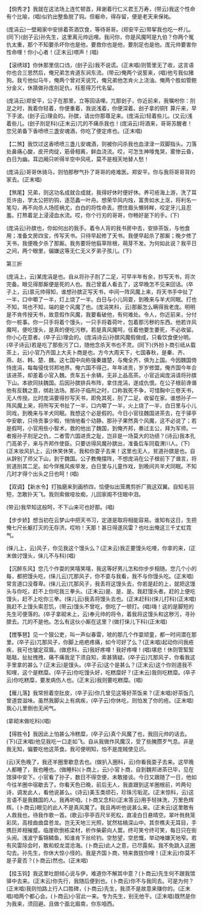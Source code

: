 <!-- { "loadSidebar": true } -->
【倘秀才】我就在这法场上连忙顿首，拜谢着行仁义君王万寿，(带云)我这个性命有个比喻，(唱)似钓出整鱼脱了钩。但躯命，得存留，便是老天来保祐。

(庞涓云)一壁厢家中安排着茶酒饮食，等待哥哥。(郑安平云)带挈我也吃一杯儿。(同下)(刽子云)孙先生，这里离元帅远哩。我问你，你是风魔呵是九伯？你两个冤仇太重，那个不知要杀坏你也是他，要救你也是他，要刖足也是他。庞元帅要害你性命哩！你小心者！(正末云)噤声！(唱)

【滚绣球】你休那里信口诌，(刽子云)我不说谎。(正末唱)则管里无了收，这言语你也合三思然后，俺兄弟怎肯道东涧东流。(带云)俺两个说誓来，(唱)他亏我似猪狗。我亏他似马牛，俺两个曾对天说咒，俺兄弟他怎肯火上浇油。俺两个胜如管鲍分金义，休猜做孙庞刖足仇，枉惹得万代名留。

(庞涓云)郑安平，公子在那里，立等回话哩。兀那刽子，你近前来，我嘱咐你：刖足之时，我着你轻着，你便重着，我说浅着，你便深着。刽子拿的铜钅算斤来，早下手波。(刽子云)理会的。孙膑，请出你那尊足来。(庞涓云)轻着些儿。(又云)浅着些儿。(刽子刖足科)(正末云)兀的不痛杀我也！(庞涓云)将酒来，哥哥苏醒者！您兄弟备下香喷喷三盏安魂酒，你吃了便定疼也。(正末唱)

【二煞】我饮过这香喷喷三盏儿安魂酒，则被你闪杀我也血渌渌一双脚指头。刀落处鼻痛心酸，皮开肉绽，筋骨相离，鲜血浇流。哎，可怎生神嚎鬼哭，雾惨云昏，白日为幽。耳边厢只听得半空中风吼，莫不是相天地替人愁！

(庞涓云)哥哥休骑马，则怕那秽气扑了哥哥的疮难医。郑安平。你与我将哥哥背的家去。(正末唱)

【煞尾】兄弟，则这功名成就合成就，我得好休时便好休。养可疮海上游，洗了耳觅许由，学太公把钓钩，逐范蠡一叶舟。想荣华风内烛，富贵如水上沤，将利名一笔勾，再不向杀人场揽祸尤，白白的将性命丢。攒住眉头懒转眸，咬定牙儿且忍羞。打熬着足上浸浸血水流。哎，你个行刃的哥哥，你畅好是下的手。(下)

(庞涓云)孙膑也，你如何出的我手。着令人背的我书房中去，安排茶饭，与他食用；准备文房四宝，传写天书。只待早起修了天书。我便早起杀了那厮；晚夕修了天书，我便晚夕杀了那厮。我务要将他翦草除根，萌芽不发。为何如此说？我平日之间，两个眼里，偏嫌这等无仁无义歹弟子孩儿。(下)


第三折

(庞涓上，云)某庞涓是也。自从将孙子刖了二足，可早半年有余，抄写天书，将次完备。眼见得那厮便是死的人也。我己曾着人看去了，这早晚怎不见来回话。(卒子上，云)禀元帅得知，谁想孙膑正写天书，中间一阵风魔上来，将天书手中扯了一半，口中嚼了一半，灯上烧了一半。白日与小儿同耍，到晚来与羊犬同眠。打也不知，骂也不知，端的是个风魔了也。(庞涓笑科，云)那厮怎么瞒得我老庞。明明是不肯传授天书，故意假作风魔，我要看破他，有何难处。令人，你近前来，分付你一桩事。你一只手将着个馒头，一只手将着荷叶，包着那污秽的东西。他若诈风魔呵，便吃馒头，是真的便吃污秽。若是真风魔呵，任着他要生要死，不必收留。你小心在意者。(卒子云)理会的。(庞涓诗云)孙膑风魔假做成，只看饮食便分明。(卒子诗云)若是吃了那些污了口，随他念杀天书也不灵。(同下)(外扮卜商引祗从载茶上，云)小官乃齐国上大夫卜商是也。方今大周天下，七国春秋，是秦、齐、燕、赵、韩、楚、魏。这七国中向称强秦雄楚，与俺全齐，俱为上国。今因魏国倚恃庞涓，每每侵伐邻邦地界。俺六国不得己，年年进贡，岁岁修盟。俺齐国今年合该进茶，却差着小官入魏。贡车五十余辆，无非上品高茶。小官近闻庞涓请将孙膑下山。本欲同扶魏国。后因孙膑排兵布阵，拿住庞涓，遂成仇恨。在公子根前谗谮他有反魏之意，绑赴法场。那孙子临刑之时，口称我死不争，可惜胸中三卷天书，无人传授。比时庞涓要得抄写天书，即免其死，刖了二足，收留在家。谁想孙子一阵风魔上来，将所写天书扯了一半，口内嚼了一半，火上烧了一半，白日里与小儿同戏，到晚来与羊犬同眠。我想这个必是假的。今日小官往魏国进茶去，在于驿亭中安歇，只待贡事少暇，悄悄地看个动静。那孙子果然真个风魔，这不必说了；若是假呵，小官用些小智术，救的他出了魏国，到俺齐邦，奏过主公，拜为军师。一者报孙子刖足之仇，二者雪六国进贡之耻，岂非是一场莫大的功绩？(诗云)我本孔门高弟子，来与齐邦作使臣。只要访得风魔孙膑出，准备后车同载渭川人。(下)(正末妆风扒上，云)休笑休笑，我和你耍子去来！这里也无人，贫道孙膑是也。自从辞别了师父下山，到于魏国。公子教俺摆阵，不想庞涓在公子根前下了谮言，将贫道刖其二足。如今佯推风疾举发，白日里与儿童作戏，到晚间共羊犬同眠。不知几时才得个出头之日也呵！(唱)

【双调】【新水令】打独磨来到画桥四，恰便似出笼鹰剪折厂我这双翼。自知毛羽短，怎敢扑天飞。我则索做哑妆痴，儿回家阁不住眼中泪。

(带云)我早知这般呵，不下山来可也好那。(唱)

【步步娇】想当初在云梦山中把天书习，定道是取将相能容易。谁知有这日，生把俺七尺长躯打灭的无存济。哎哟！天那！甚日得遂风雷？也吐出俺这三千丈虹霓气。

(俫儿上，云)风子，你见我这个馒头么？(正末云)我正要馒头吃哩，你拿的来，(正末做讨馒头，俫儿不与科)(唱)

【沉醉东风】您几个作耍的笑嘻笑嘻，我这等好男儿怎和你步步相随。您几个小的每，都把馒头吃，(俫儿云)兀那风子，你不耍与我看，我不与你馒头吃。(正末唱)常言道口没尊卑。(俫儿云)兀那风子，我丢将这馒头去，你若是赶的上，就把这馒头与你吃，赶不上你吃我三拳头。(正末云)是、是、是。我赶馒头者。赶的上便吃馒头，赶不上吃你三拳。(俫儿云)我丢将馒头去也。(正末赶科)(俫儿打科)(正末唱)我赶不上馒头索忍饥，(带云)馒头不曾吃，倒吃了一顿打。(唱)嗨！这的是脚短的先生可便落的。(卒子拿砌末上，云)奉元帅的将令，着我将这馒头和这秽污，寻孙膑去。兀的不是他。怎么有这伙小厮在这里？(做打俫儿下科)(正末唱)

【搅筝琶】见一个狠公吏，叫一声似春雷，唬的那几个作耍顽童，都一时间潜在那里。(卒子云)兀那风子，你脚上疮疤疼痛，如今可好了么？(正末唱)起动你问我疮疾，我可也皱定双眉。(做悲科，云)我好疼哩！我好疼哩！(唱)堪悲！休则管絮絮聒聒，扯扯拽拽，痛不痛我足下须自知，索甚猜疑。(卒子云)兀那风子，你看我这手里拿的甚么？(正末云)是馒头。(卒子云)这个是甚么？(正末云)这个你则道我不知哩，这个是糕糜。(卒子云)你吃馒头好，吃糕糜好？(正末云)我则吃糕糜。(卒子云)你吃糕糜，要发病伤人也。(正末云)我则要吃糕糜。(唱)

【雁儿落】我常担着空肚皮，(卒子云)你几曾见这等好茶饭来？(正末唱)好茶饭几曾道尝滋味。虽然我脚尖上有病疾，(卒子云)你休吃，则怕发了你的疮。(正末唱)我心儿里倒也无闲气。

(拿砌末做吃科)(唱)

【得胜令】我因此上怕甚么冷糕糜，(卒子云)真个风魔了也，我回元帅的话去。(下)(正末唱)他见我吃一口走如飞。自从我做作风魔汉，受了些腌臜歹气息。非是我无知，偏要吃他这茶食。我可便明知，怕不是庞贼使见识。

(云)天色晚了，我还羊圈里歇息去也。(做扒入圈科，云)你看我耍子去来。这早晚人都睡了，我也睡也。(做睡科)(卜商上，云)小官卜商，自到魏邦进茶已毕，见在馆驿中安下。小官看了孙子，数日不得空便，未敢接谈。今日又跟随了一日，他如今往羊圈中宿歇去了。你看天色已晚，前后无人，我直跟到这羊圈根前，吟两句诗，调发此人，看他说甚么。(诗云)美玉类顽石，珍珠污垢泥。(正末惊科，云)这言语不是我魏国的人。我再听咱。(卜商又念科)(正末答云)用手轻抹洗，万里色辉辉。(卜商云)眼见的此人不是真风魔了。我且再听他说甚么来。(正末云)这里敢有人救我也，待我作歌一首。(歌云)亭亭百尺半死松，直凌白日悬晴空。翠叶毵毵笼彩凤，高枝曲曲盘苍龙。岂无天地三光照，犹然枯槁深山中。其奈樵夫无耳目，手携巨斧相摧蹙。临崖砍倒栋梁材，析作柴薪向人鬻。终可笑兮终可笑，每日只在街头闹。浅波宁畜锦鳞鱼，知谁肯下丝纶钓。空愁望，空悲慨，举动唯嫌天地窄。若有风雷际会时，敢和蛟龙混沧海。(卜商云)此人之意，已尽露矣。我不免跳入这圈勾去。孙先生，你休大惊小怪的。我是齐国卜商，特来救拔你哩！(正末云)你莫不是子夏否？(卜商云)然也。(正末唱)

【挂玉钩】我这里吐胆倾心说与伊，难道你不解其中意？(卜商云)先生何不跟我馆驿中去来。(正末云)你先行，我随后便到也。(卜商云)你不与我同去。可是为何？(正末唱)我则怕路上行人口胜碑，(卜商云)先生，我须不是故意来赚你的。(正末唱)咱两个都心会。(卜商云)小官此一来。专为先生，别无他干。(正末唱)既然是你为我来，须回避。且做个面北眉南，你东咱西。

